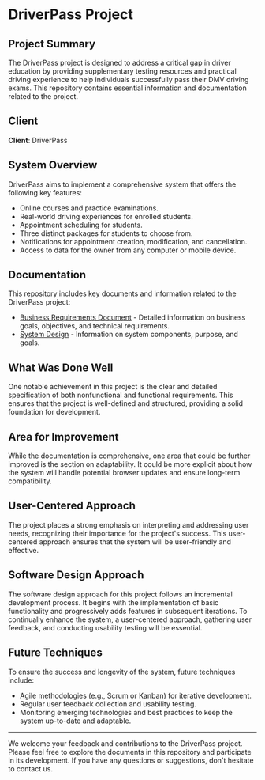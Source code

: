 # DriverPass Project

## Project Summary

The DriverPass project is designed to address a critical gap in driver education by providing supplementary testing resources and practical driving experience to help individuals successfully pass their DMV driving exams. This repository contains essential information and documentation related to the project.

## Client

**Client**: DriverPass

## System Overview

DriverPass aims to implement a comprehensive system that offers the following key features:

- Online courses and practice examinations.
- Real-world driving experiences for enrolled students.
- Appointment scheduling for students.
- Three distinct packages for students to choose from.
- Notifications for appointment creation, modification, and cancellation.
- Access to data for the owner from any computer or mobile device.

## Documentation

This repository includes key documents and information related to the DriverPass project:

- [Business Requirements Document](link-to-document) - Detailed information on business goals, objectives, and technical requirements.
- [System Design](link-to-document) - Information on system components, purpose, and goals.

## What Was Done Well

One notable achievement in this project is the clear and detailed specification of both nonfunctional and functional requirements. This ensures that the project is well-defined and structured, providing a solid foundation for development.

## Area for Improvement

While the documentation is comprehensive, one area that could be further improved is the section on adaptability. It could be more explicit about how the system will handle potential browser updates and ensure long-term compatibility.

## User-Centered Approach

The project places a strong emphasis on interpreting and addressing user needs, recognizing their importance for the project's success. This user-centered approach ensures that the system will be user-friendly and effective.

## Software Design Approach

The software design approach for this project follows an incremental development process. It begins with the implementation of basic functionality and progressively adds features in subsequent iterations. To continually enhance the system, a user-centered approach, gathering user feedback, and conducting usability testing will be essential.

## Future Techniques

To ensure the success and longevity of the system, future techniques include:

- Agile methodologies (e.g., Scrum or Kanban) for iterative development.
- Regular user feedback collection and usability testing.
- Monitoring emerging technologies and best practices to keep the system up-to-date and adaptable.

---

We welcome your feedback and contributions to the DriverPass project. Please feel free to explore the documents in this repository and participate in its development. If you have any questions or suggestions, don't hesitate to contact us.


